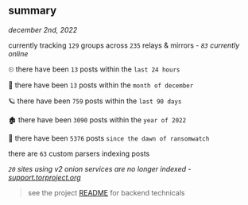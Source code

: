 
## summary
_december 2nd, 2022_

currently tracking `129` groups across `235` relays & mirrors - _`83` currently online_

⏲ there have been `13` posts within the `last 24 hours`

🦈 there have been `13` posts within the `month of december`

🪐 there have been `759` posts within the `last 90 days`

🏚 there have been `3090` posts within the `year of 2022`

🦕 there have been `5376` posts `since the dawn of ransomwatch`

there are `63` custom parsers indexing posts

_`20` sites using v2 onion services are no longer indexed - [support.torproject.org](https://support.torproject.org/onionservices/v2-deprecation/)_

> see the project [README](https://github.com/joshhighet/ransomwatch#ransomwatch--) for backend technicals
